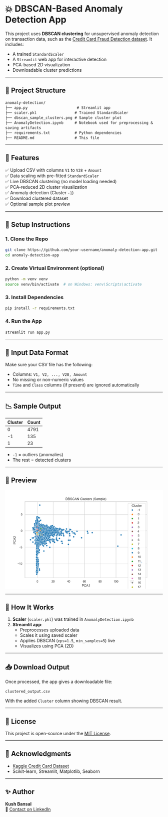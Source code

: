
# 💥 DBSCAN-Based Anomaly Detection App

This project uses **DBSCAN clustering** for unsupervised anomaly detection on transaction data, such as the [Credit Card Fraud Detection dataset](https://www.kaggle.com/mlg-ulb/creditcardfraud). It includes:

- A trained `StandardScaler`
- A `Streamlit` web app for interactive detection
- PCA-based 2D visualization
- Downloadable cluster predictions

---

## 📂 Project Structure

```
anomaly-detection/
├── app.py                      # Streamlit app
├── scaler.pkl                 # Trained StandardScaler
├── dbscan_sample_clusters.png # Sample cluster plot
├── AnomalyDetection.ipynb     # Notebook used for preprocessing & saving artifacts
├── requirements.txt           # Python dependencies
├── README.md                  # This file
```

---

## 🚀 Features

✅ Upload CSV with columns `V1` to `V28` + `Amount`  
✅ Data scaling with pre-fitted `StandardScaler`  
✅ Live DBSCAN clustering (no model loading needed)  
✅ PCA-reduced 2D cluster visualization  
✅ Anomaly detection (Cluster `-1`)  
✅ Download clustered dataset  
✅ Optional sample plot preview

---

## 🔧 Setup Instructions

### 1. Clone the Repo

```bash
git clone https://github.com/your-username/anomaly-detection-app.git
cd anomaly-detection-app
```

### 2. Create Virtual Environment (optional)

```bash
python -m venv venv
source venv/bin/activate  # on Windows: venv\Scripts\activate
```

### 3. Install Dependencies

```bash
pip install -r requirements.txt
```

### 4. Run the App

```bash
streamlit run app.py
```

---

## 🧪 Input Data Format

Make sure your CSV file has the following:

- Columns: `V1, V2, ..., V28, Amount`
- No missing or non-numeric values
- `Time` and `Class` columns (if present) are ignored automatically

---

## 📉 Sample Output

| Cluster | Count |
|---------|-------|
| 0       | 4791  |
| -1      | 135   |
| 1       | 23    |

- `-1` = outliers (anomalies)
- The rest = detected clusters

---

## 📸 Preview

![sample](dbscan_sample_clusters.png)

---

## 🧠 How It Works

1. **Scaler** (`scaler.pkl`) was trained in `AnomalyDetection.ipynb`
2. **Streamlit app**:
   - Preprocesses uploaded data
   - Scales it using saved scaler
   - Applies DBSCAN (`eps=1.5`, `min_samples=5`) live
   - Visualizes using PCA (2D)

---

## 📥 Download Output

Once processed, the app gives a downloadable file:

```
clustered_output.csv
```

With the added `Cluster` column showing DBSCAN result.

---

## 📌 License

This project is open-source under the [MIT License](LICENSE).

---

## 🙌 Acknowledgments

- [Kaggle Credit Card Dataset](https://www.kaggle.com/mlg-ulb/creditcardfraud)
- Scikit-learn, Streamlit, Matplotlib, Seaborn

---

## ✨ Author

**Kush Bansal**  
📧 [Contact on LinkedIn](https://www.linkedin.com/in/kush-bansal21/)
